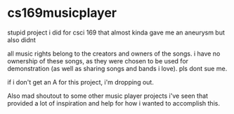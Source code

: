 # cs169musicplayer
stupid project i did for csci 169 that almost kinda gave me an aneurysm but also didnt

all music rights belong to the creators and owners of the songs. i have no ownership of these songs, as they were chosen to be used for demonstration (as well as sharing songs and bands i love). pls dont sue me.

if i don't get an A for this project, i'm dropping out.

Also mad shoutout to some other music player projects i've seen that provided a lot of inspiration and help for how i wanted to accomplish this.
